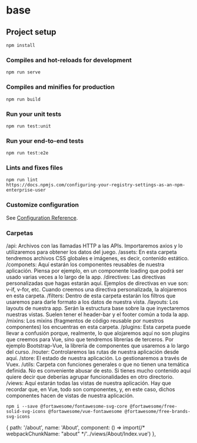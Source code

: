 # base

## Project setup
```
npm install
```

### Compiles and hot-reloads for development
```
npm run serve
```

### Compiles and minifies for production
```
npm run build
```

### Run your unit tests
```
npm run test:unit
```

### Run your end-to-end tests
```
npm run test:e2e
```

### Lints and fixes files
```
npm run lint
https://docs.npmjs.com/configuring-your-registry-settings-as-an-npm-enterprise-user
```

### Customize configuration
See [Configuration Reference](https://cli.vuejs.org/config/).

### Carpetas
/api: Archivos con las llamadas HTTP a las APIs. Importaremos axios y lo utilizaremos para obtener los datos del juego.
/assets: En esta carpeta tendremos archivos CSS globales e imágenes, es decir, contenido estático.
/componets: Aquí estarán los componentes reusables de nuestra aplicación. Piensa por ejemplo, en un componente loading que podrá ser usado varias veces a lo largo de la app.
/directives: Las directivas personalizadas que hagas estarán aquí. Ejemplos de directivas en vue son: v-if, v-for, etc. Cuando creemos una directiva personalizada, la alojaremos en esta carpeta.
/filters: Dentro de esta carpeta estarán los filtros que usaremos para darle formato a los datos de nuestra vista.
/layouts: Los layouts de nuestra app. Serán la estructura base sobre la que inyectaremos nuestras vistas. Suelen tener el header-bar y el footer común a toda la app.
/mixins: Los mixins (fragmentos de código reusable por nuestros componentes) los encuentras en esta carpeta.
/plugins: Esta carpeta puede llevar a confusión porque, realmente, lo que alojaremos aquí no son plugins que creemos para Vue, sino que tendremos librerías de terceros.
Por ejemplo Bootstrap-Vue, la librería de componentes que usaremos a lo largo del curso.
/router: Controlaremos las rutas de nuestra aplicación desde aquí.
/store: El estado de nuestra aplicación. Lo gestionaremos a través de Vuex.
/utils: Carpeta con funciones generales o que no tienen una temática definida. No es conveniente abusar de esto. Si tienes mucho contenido aquí quiere decir que deberías agrupar funcionalidades en otro directorio.
/views: Aquí estarán todas las vistas de nuestra aplicación. Hay que recordar que, en Vue, todo son componentes, y, en este caso, dichos componentes hacen de vistas de nuestra aplicación.

```
npm i --save @fortawesome/fontawesome-svg-core @fortawesome/free-solid-svg-icons @fortawesome/vue-fontawesome @fortawesome/free-brands-svg-icons
```

{
  path: '/about',
  name: 'About',
  component: () =>
    import(/* webpackChunkName: "about" */'../views/About/Index.vue')
},

